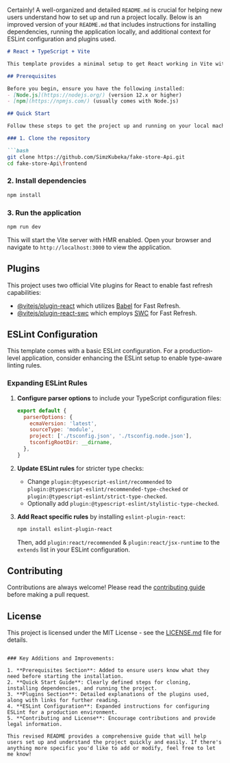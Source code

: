 Certainly! A well-organized and detailed `README.md` is crucial for helping new users understand how to set up and run a project locally. Below is an improved version of your `README.md` that includes instructions for installing dependencies, running the application locally, and additional context for ESLint configuration and plugins used.

```markdown
# React + TypeScript + Vite

This template provides a minimal setup to get React working in Vite with Hot Module Replacement (HMR) and some ESLint rules tailored for a TypeScript-based project.

## Prerequisites

Before you begin, ensure you have the following installed:
- [Node.js](https://nodejs.org/) (version 12.x or higher)
- [npm](https://npmjs.com/) (usually comes with Node.js)

## Quick Start

Follow these steps to get the project up and running on your local machine:

### 1. Clone the repository

```bash
git clone https://github.com/SimzKubeka/fake-store-Api.git
cd fake-store-Api\frontend
```

### 2. Install dependencies

```bash
npm install
```

### 3. Run the application

```bash
npm run dev
```

This will start the Vite server with HMR enabled. Open your browser and navigate to `http://localhost:3000` to view the application.

## Plugins

This project uses two official Vite plugins for React to enable fast refresh capabilities:

- [@vitejs/plugin-react](https://github.com/vitejs/vite-plugin-react/blob/main/packages/plugin-react/README.md) which utilizes [Babel](https://babeljs.io/) for Fast Refresh.
- [@vitejs/plugin-react-swc](https://github.com/vitejs/vite-plugin-react-swc) which employs [SWC](https://swc.rs/) for Fast Refresh.

## ESLint Configuration

This template comes with a basic ESLint configuration. For a production-level application, consider enhancing the ESLint setup to enable type-aware linting rules.

### Expanding ESLint Rules

1. **Configure parser options** to include your TypeScript configuration files:

    ```javascript
    export default {
      parserOptions: {
        ecmaVersion: 'latest',
        sourceType: 'module',
        project: ['./tsconfig.json', './tsconfig.node.json'],
        tsconfigRootDir: __dirname,
      },
    }
    ```

2. **Update ESLint rules** for stricter type checks:

    - Change `plugin:@typescript-eslint/recommended` to `plugin:@typescript-eslint/recommended-type-checked` or `plugin:@typescript-eslint/strict-type-checked`.
    - Optionally add `plugin:@typescript-eslint/stylistic-type-checked`.

3. **Add React specific rules** by installing `eslint-plugin-react`:

    ```bash
    npm install eslint-plugin-react
    ```

    Then, add `plugin:react/recommended` & `plugin:react/jsx-runtime` to the `extends` list in your ESLint configuration.

## Contributing

Contributions are always welcome! Please read the [contributing guide](./CONTRIBUTING.md) before making a pull request.

## License

This project is licensed under the MIT License - see the [LICENSE.md](LICENSE) file for details.
```

### Key Additions and Improvements:

1. **Prerequisites Section**: Added to ensure users know what they need before starting the installation.
2. **Quick Start Guide**: Clearly defined steps for cloning, installing dependencies, and running the project.
3. **Plugins Section**: Detailed explanations of the plugins used, along with links for further reading.
4. **ESLint Configuration**: Expanded instructions for configuring ESLint for a production environment.
5. **Contributing and License**: Encourage contributions and provide legal information.

This revised README provides a comprehensive guide that will help users set up and understand the project quickly and easily. If there's anything more specific you'd like to add or modify, feel free to let me know!
